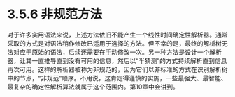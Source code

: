 # 3.5.6 非规范方法

对于许多实用语法来说，上述方法依旧不能产生一个线性时间确定性解析器。通常采取的方式是对语法稍作修改已适用于选择的方法。但不幸的是，最终的解析树无法对应于原始的语法，后续还需要在手动修改一次。另一种方法是设计一个解析器，让其一直推导直到没有可用的信息，然后以“半猜测”的方式持续解析直到信息再次可用。这样的解析器被称为非规范的，因为它们以非标准的方式在识别解析树中的节点，“非规范”顺序。不用说，这肯定得谨慎的实施，一些最强大、最智能、最复杂的确定性解析算法就属于这个范围内。第10章中会讲到。